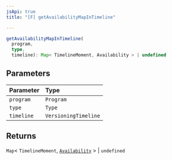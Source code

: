 ```yaml
---
jsApi: true
title: "[F] getAvailabilityMapInTimeline"

---
```

```ts
getAvailabilityMapInTimeline(
  program,
  type,
  timeline): Map< TimelineMoment, Availability > | undefined
```

## Parameters

| Parameter | Type |
| :------ | :------ |
| `program` | `Program` |
| `type` | `Type` |
| `timeline` | `VersioningTimeline` |

## Returns

`Map`< `TimelineMoment`, [`Availability`](Enumeration.Availability.md) \> \| `undefined`
